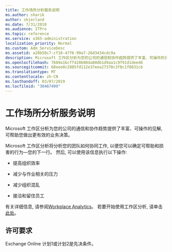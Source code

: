 ```yaml
---
title: 工作场所分析服务说明
ms.author: sharik
author: skjerland
ms.date: 7/31/2018
ms.audience: ITPro
ms.topic: reference
ms.service: o365-administration
localization_priority: Normal
ms.custom: Adm_ServiceDesc
ms.assetid: a20b50c7-cf18-47f6-99a7-26d3434cdc9a
description: Microsoft 工作区分析为您的公司的通信和协作趋势提供了丰富、可操作的见解, 可帮助您做出更有效的业务决策。
ms.openlocfilehash: 7689a1bcff420b08da80db1d9aa1c9f91d1deed6
ms.sourcegitcommit: 68eee0c2885fd112e37eea27370c3f8c1f0831cb
ms.translationtype: MT
ms.contentlocale: zh-CN
ms.lasthandoff: 03/07/2019
ms.locfileid: "30467499"
---
```

# <a name="workplace-analytics-service-description"></a>工作场所分析服务说明

Microsoft 工作区分析为您的公司的通信和协作趋势提供了丰富、可操作的见解, 可帮助您做出更有效的业务决策。
  
Microsoft 工作区分析将分析您的团队如何协同工作, 以便您可以确定可帮助和损害的行为—您的下一行。 然后, 可以使用该信息执行以下操作: 
  
- 提高组织效率
    
- 减少与作业相关的压力
    
- 减少组织混乱
    
- 接洽和留住员工
    
有关详细信息, 请参阅[Workplace Analytics](https://go.microsoft.com/fwlink/?linkid=852492)。 若要开始使用工作区分析, 请单击[此处](https://docs.microsoft.com/en-us/workplace-analytics/overview/get-started)。 
  
## <a name="licensing-requirements"></a>许可要求

Exchange Online 计划1或计划2是先决条件。